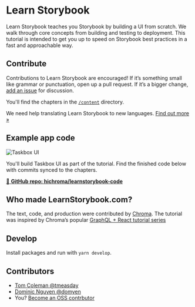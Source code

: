 # Learn Storybook

Learn Storybook teaches you Storybook by building a UI from scratch. We walk through core concepts from building and testing to deployment. This tutorial is intended to get you up to speed on Storybook best practices in a fast and approachable way.

## Contribute

Contributions to Learn Storybook are encouraged! If it’s something small like grammar or punctuation, open up a pull request. If it’s a bigger change, [add an issue](https://github.com/hichroma/learnstorybook.com/issues) for discussion.

You'll find the chapters in the [`/content`](https://github.com/hichroma/learnstorybook.com/tree/master/content) directory.

We need help translating Learn Storybook to new languages. [Find out more »](https://github.com/hichroma/learnstorybook.com/issues/3)

## Example app code

![Taskbox UI](https://raw.githubusercontent.com/hichroma/learnstorybook.com/master/static/ss-browserchrome-taskbox-learnstorybook.png)

You'll build Taskbox UI as part of the tutorial. Find the finished code below with commits synced to the chapters.

[📕 **GitHub repo: hichroma/learnstorybook-code**](https://github.com/hichroma/learnstorybook-code)

## Who made LearnStorybook.com?

The text, code, and production were contributed by [Chroma](http://blog.hichroma.com/). The tutorial was inspired by Chroma’s popular [GraphQL + React tutorial series](https://blog.hichroma.com/graphql-react-tutorial-part-1-6-d0691af25858)

## Develop

Install packages and run with `yarn develop`.

## Contributors

* [Tom Coleman @tmeasday](https://twitter.com/tmeasday)
* [Dominic Nguyen @domyen](https://twitter.com/domyen)
* You? [Become an OSS contrbutor](https://www.learnstorybook.com/contribute/)
